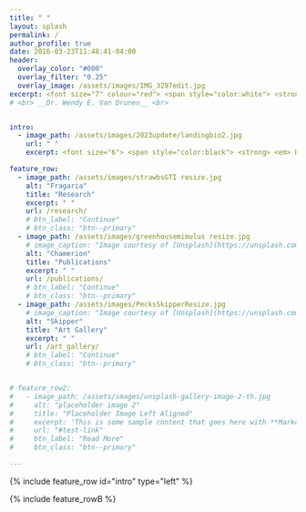 ```yaml
---
title: " "
layout: splash
permalink: /
author_profile: true
date: 2016-03-23T11:48:41-04:00
header:
  overlay_color: "#000"
  overlay_filter: "0.25"
  overlay_image: /assets/images/IMG_3297edit.jpg
excerpt: <font size="7" colour="red"> <span style="color:white"> <strong>Dr. Wendy E. Van Drunen</strong> </span> </font> <br> Evolutionary Ecologist, PhD <br> Botanical & Natural History Artist
# <br> __Dr. Wendy E. Van Drunen__ <br>


intro:
  - image_path: /assets/images/2023update/landingbio2.jpg
    url: " "
    excerpt: <font size="6"> <span style="color:black"> <strong> <em> Hello! </em> </strong> </span> </font> <br> <font size="4"> I'm Wendy, an evolutionary ecologist and botanical/natural history artist. </font> <br> <br> <font size="4"> Since I was young, I've always loved both science and art. But, as is the case for so many of us, in university I ended up studying science. I pursued a B.Sc. joint major in Physics & Biology, and in my last year I ended up in a course on plant evolution, simply because it fit into my class schedule. But, my friends, that was it. I was hooked on plants. </font> <br> <br> <font size="4">  I went on to complete my M.Sc. at Trent University studying the evolution of plant reproductive strategies, and then a PhD at the University of Guelph where I got into the wonderful world of polyploid ecology and evolution. From there it was on to Kingston Ontario for a two-year postdoctoral fellowship at Queen's University, followed by another postdoc position at the University of Toronto Mississauga. If you'd like to know more about my academic work, you can read about my projects on the Research and Publications pages. </font> <br> <br> <font size="4">  By this time art had fallen by the wayside for nearly 15 years. But following some big life upsets and changes in 2021-2022, I suddenly felt the urge to start painting again as a way to calm my heart. I picked up my first set of watercolours, and what better subjects to paint than my lovely plants? Here I discovered that botanical illustration was indeed A Thing, and I enrolled in an online certificate course by the Royal Botanic Gardens Edinburgh. </font> <br> <br> <font size="4"> And so begins the next chapter of my life. I am on a journey to find out where to go from here, and how I can satisfy both my scientific and artistic sides. For now, I am creating artwork in which I emphasize the ecological and evolutionary stories of plants. I love to be able to use my paintings for science communication, to raise awareness of the central role that plants play in both natural ecosystems and in human society. Plants are always shaping our world around us, though we may not always realize it, and I aim to highlight the personal connections we all have with plants in our everyday lives. Check out some of my artwork on the Art Gallery page! </font> <br> <br>  

feature_row:
  - image_path: /assets/images/strawbsGTI resize.jpg
    alt: "Fragaria"
    title: "Research"
    excerpt: " "
    url: /research/
    # btn_label: "Continue"
    # btn_class: "btn--primary"
  - image_path: /assets/images/greenhousemimulus resize.jpg
    # image_caption: "Image courtesy of [Unsplash](https://unsplash.com/)"
    alt: "Chamerion"
    title: "Publications"
    excerpt: " "
    url: /publications/
    # btn_label: "Continue"
    # btn_class: "btn--primary"
  - image_path: /assets/images/PecksSkipperResize.jpg
    # image_caption: "Image courtesy of [Unsplash](https://unsplash.com/)"
    alt: "Skipper"
    title: "Art Gallery"
    excerpt: " "
    url: /art_gallery/
    # btn_label: "Continue"
    # btn_class: "btn--primary"


# feature_row2:
#   - image_path: /assets/images/unsplash-gallery-image-2-th.jpg
#     alt: "placeholder image 2"
#     title: "Placeholder Image Left Aligned"
#     excerpt: 'This is some sample content that goes here with **Markdown** formatting. Left aligned with `type="left"`'
#     url: "#test-link"
#     btn_label: "Read More"
#     btn_class: "btn--primary"

---
```


{% include feature_row id="intro" type="left" %}

{% include feature_rowB %}

<!-- {% include figure image_path="/assets/images/20201028_094702_HDR (2).jpg" caption="This is a figure caption." %}

{% include feature_row id="feature_row2" type="left" %}

{% include feature_row id="feature_row3" type="right" %}

{% include feature_row id="feature_row4" type="center" %} -->
